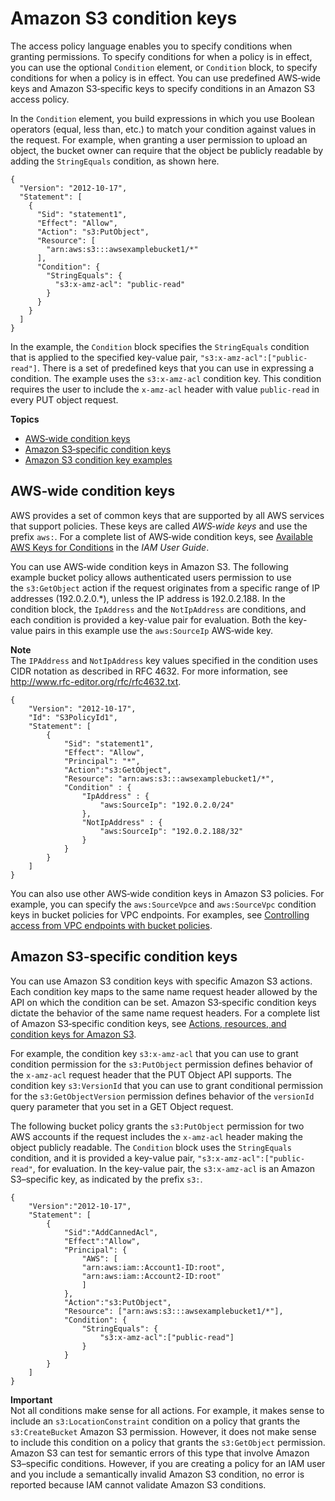 # Amazon S3 condition keys<a name="amazon-s3-condition-keys"></a>

The access policy language enables you to specify conditions when granting permissions\. To specify conditions for when a policy is in effect, you can use the optional `Condition` element, or `Condition` block, to specify conditions for when a policy is in effect\. You can use predefined AWS‐wide keys and Amazon S3‐specific keys to specify conditions in an Amazon S3 access policy\.

In the `Condition` element, you build expressions in which you use Boolean operators \(equal, less than, etc\.\) to match your condition against values in the request\. For example, when granting a user permission to upload an object, the bucket owner can require that the object be publicly readable by adding the `StringEquals` condition, as shown here\.

```
{ 
  "Version": "2012-10-17",
  "Statement": [
    {
      "Sid": "statement1",
      "Effect": "Allow",
      "Action": "s3:PutObject",
      "Resource": [
        "arn:aws:s3:::awsexamplebucket1/*"
      ],
      "Condition": {
        "StringEquals": {
          "s3:x-amz-acl": "public-read"
        }
      }
    }
  ]
}
```

In the example, the `Condition` block specifies the `StringEquals` condition that is applied to the specified key\-value pair, `"s3:x-amz-acl":["public-read"]`\. There is a set of predefined keys that you can use in expressing a condition\. The example uses the `s3:x-amz-acl` condition key\. This condition requires the user to include the `x-amz-acl` header with value `public-read` in every PUT object request\.

**Topics**
+ [AWS‐wide condition keys](#AvailableKeys-iamV2)
+ [Amazon S3‐specific condition keys](#s3-specific-keys)
+ [Amazon S3 condition key examples](amazon-s3-policy-keys.md)

## AWS‐wide condition keys<a name="AvailableKeys-iamV2"></a>

AWS provides a set of common keys that are supported by all AWS services that support policies\. These keys are called *AWS‐wide keys* and use the prefix `aws:`\. For a complete list of AWS‐wide condition keys, see [Available AWS Keys for Conditions](https://docs.aws.amazon.com/IAM/latest/UserGuide/reference_policies_condition-keys.html) in the *IAM User Guide*\.

You can use AWS‐wide condition keys in Amazon S3\. The following example bucket policy allows authenticated users permission to use the `s3:GetObject` action if the request originates from a specific range of IP addresses \(192\.0\.2\.0\.\*\), unless the IP address is 192\.0\.2\.188\. In the condition block, the `IpAddress` and the `NotIpAddress` are conditions, and each condition is provided a key\-value pair for evaluation\. Both the key\-value pairs in this example use the `aws:SourceIp` AWS‐wide key\.

**Note**  
The `IPAddress` and `NotIpAddress` key values specified in the condition uses CIDR notation as described in RFC 4632\. For more information, see [http://www\.rfc\-editor\.org/rfc/rfc4632\.txt](http://www.rfc-editor.org/rfc/rfc4632.txt)\.

```
{
    "Version": "2012-10-17",
    "Id": "S3PolicyId1",
    "Statement": [
        {
            "Sid": "statement1",
            "Effect": "Allow",
            "Principal": "*",
            "Action":"s3:GetObject",
            "Resource": "arn:aws:s3:::awsexamplebucket1/*",
            "Condition" : {
                "IpAddress" : {
                    "aws:SourceIp": "192.0.2.0/24" 
                },
                "NotIpAddress" : {
                    "aws:SourceIp": "192.0.2.188/32" 
                } 
            } 
        } 
    ]
}
```

You can also use other AWS‐wide condition keys in Amazon S3 policies\. For example, you can specify the `aws:SourceVpce` and `aws:SourceVpc` condition keys in bucket policies for VPC endpoints\. For examples, see [Controlling access from VPC endpoints with bucket policies](example-bucket-policies-vpc-endpoint.md)\.

## Amazon S3‐specific condition keys<a name="s3-specific-keys"></a>

You can use Amazon S3 condition keys with specific Amazon S3 actions\. Each condition key maps to the same name request header allowed by the API on which the condition can be set\. Amazon S3‐specific condition keys dictate the behavior of the same name request headers\. For a complete list of Amazon S3‐specific condition keys, see [Actions, resources, and condition keys for Amazon S3](list_amazons3.md)\.

For example, the condition key `s3:x-amz-acl` that you can use to grant condition permission for the `s3:PutObject` permission defines behavior of the `x-amz-acl` request header that the PUT Object API supports\. The condition key `s3:VersionId` that you can use to grant conditional permission for the `s3:GetObjectVersion` permission defines behavior of the `versionId` query parameter that you set in a GET Object request\.

The following bucket policy grants the `s3:PutObject` permission for two AWS accounts if the request includes the `x-amz-acl` header making the object publicly readable\. The `Condition` block uses the `StringEquals` condition, and it is provided a key\-value pair, `"s3:x-amz-acl":["public-read"`, for evaluation\. In the key\-value pair, the `s3:x-amz-acl` is an Amazon S3–specific key, as indicated by the prefix `s3:`\. 

```
{
    "Version":"2012-10-17",
    "Statement": [ 
        {
	        "Sid":"AddCannedAcl",
            "Effect":"Allow",
	        "Principal": {
                "AWS": [
                "arn:aws:iam::Account1-ID:root",
				"arn:aws:iam::Account2-ID:root"
				]
            },
	        "Action":"s3:PutObject",
            "Resource": ["arn:aws:s3:::awsexamplebucket1/*"],
            "Condition": {
                "StringEquals": {
                    "s3:x-amz-acl":["public-read"]
                }
            }
        }
    ]
}
```

**Important**  
Not all conditions make sense for all actions\. For example, it makes sense to include an `s3:LocationConstraint` condition on a policy that grants the `s3:CreateBucket` Amazon S3 permission\. However, it does not make sense to include this condition on a policy that grants the `s3:GetObject` permission\. Amazon S3 can test for semantic errors of this type that involve Amazon S3–specific conditions\. However, if you are creating a policy for an IAM user and you include a semantically invalid Amazon S3 condition, no error is reported because IAM cannot validate Amazon S3 conditions\. 
